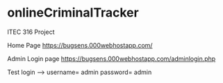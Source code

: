 # onlineCriminalTracker
ITEC 316 Project

Home Page
https://bugsens.000webhostapp.com/

Admin Login page 
https://bugsens.000webhostapp.com/adminlogin.php

Test login -->
username= admin
password= admin

